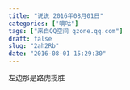 ```yaml
---
title: "说说 2016年08月01日"
categories: ["嘀咕"]
tags: ["来自QQ空间 qzone.qq.com"]
draft: false
slug: "2ah2Rb"
date: "2016-08-01 15:29:30"
---
```


左边那是路虎揽胜
